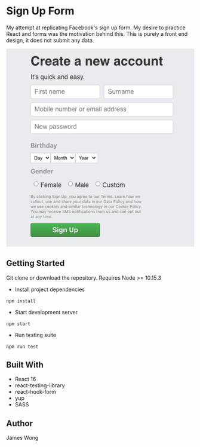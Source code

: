 # Sign Up Form
My attempt at replicating Facebook's sign up form. My desire to practice React and forms was the motivation behind this. This is purely a front end design, it does not submit any data.

![Sign Up Form](https://github.com/jwon114/sign-up-form/raw/master/screenshots/sign-up-form.png)

## Getting Started
Git clone or download the repository. Requires Node >= 10.15.3

* Install project dependencies
```
npm install
```

* Start development server
```
npm start
```

* Run testing suite
```
npm run test
```

## Built With
* React 16
* react-testing-library
* react-hook-form
* yup
* SASS

## Author
James Wong